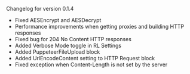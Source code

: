 Changelog for version 0.1.4

- Fixed AESEncrypt and AESDecrypt
- Performance improvements when getting proxies and building HTTP responses
- Fixed bug for 204 No Content HTTP responses
- Added Verbose Mode toggle in RL Settings
- Added PuppeteerFileUpload block
- Added UrlEncodeContent setting to HTTP Request block
- Fixed exception when Content-Length is not set by the server
